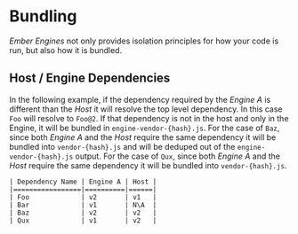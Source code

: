 # Bundling

_Ember Engines_ not only provides isolation principles for how your code is run, but also how it is bundled.

## Host / Engine Dependencies

In the following example, if the dependency required by the _Engine A_ is different than the _Host_ it will resolve the top level dependency. In this case `Foo` will resolve to `Foo@2`. If that dependency is not in the host and only in the Engine, it will be bundled in `engine-vendor-{hash}.js`. For the case of `Baz`, since both _Engine A_ and the _Host_ require the same dependency it will be bundled into `vendor-{hash}.js` and will be deduped out of the `engine-vendor-{hash}.js` output. For the case of `Qux`, since both _Engine A_ and the _Host_ require the same dependency it will be bundled into `vendor-{hash}.js`.

```
| Dependency Name | Engine A | Host |
|=================|==========|======|
| Foo             | v2       | v1   |
| Bar             | v1       | N\A  |
| Baz             | v2       | v2   |
| Qux             | v1       | v2   |
```
